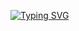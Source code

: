 <a href="https://git.io/typing-svg"><img src="https://readme-typing-svg.herokuapp.com?font=Fira+Code&pause=1000&color=D951F7&random=false&width=435&lines=nasci+pra+trabalhar+como+clt%F0%9F%98%98" alt="Typing SVG" /></a>
